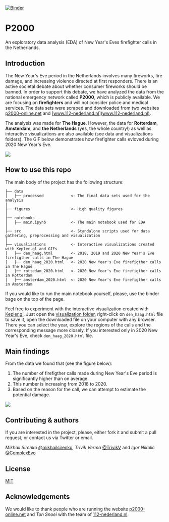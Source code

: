 [![Binder](https://mybinder.org/badge_logo.svg)](https://mybinder.org/v2/gh/mikhailsirenko/P2000/master?filepath=notebooks%2Fmain.ipynb)

# P2000
An exploratory data analysis (EDA) of New Year's Eves firefighter calls in the Netherlands.

## Introduction
The New Year's Eve period in the Netherlands involves many fireworks, fire damage, and increasing violence directed at first responders. There is an active societal debate about whether consumer fireworks should be banned. In order to support this debate, we have analyzed the data from the national emergency network called __P2000__, which is publicly available. We are focusing on __firefighters__ and will not consider police and medical services. The data sets were scraped and downloaded from two websites [p2000-online.net](http://p2000-online.net/) and [www.112-nederland.nl](www.112-nederland.nl).

The analysis was made for __The Hague__. However, the data for __Rotterdam__, __Amsterdam__, and __the Netherlands__ (yes, the whole country!) as well as interactive visualizations are also available (see data and visualizations folders). The GIF below demonstrates how firefighter calls evloved during 2020 New Year's Eve.  

![](https://github.com/mikhailsirenko/P2000/blob/master/visualizations/den_haag_2020.gif)

## How to use this repo
The main body of the project has the following structure:
```
├── data
│   ├── processed            <- The final data sets used for the analysis
│
├── figures                  <- High quality figures 
│
├── notebooks                
│   ├── main.ipynb           <- The main notebook used for EDA
│
├── src                      <- Standalone scripts used for data gathering, preprocessing and visualization
│
├── visualizations           <- Interactive visualizations created with Kepler.gl and GIFs            
│   ├── den_haag.html        <- 2018, 2019 and 2020 New Year's Eve firefigther calls in The Hague
│   ├── den_haag_2020.html   <- 2020 New Year's Eve firefigther calls in The Hague
│   ├── rottedam_2020.html   <- 2020 New Year's Eve firefigther calls in Rotterdam  
│   ├── amsterdam_2020.html  <- 2020 New Year's Eve firefigther calls in Amsterdam
```

If you would like to run the main notebook yourself, please, use the binder bage on the top of the page.

Feel free to experiment with the interactive visualization created with [Kepler.gl](https://kepler.gl). Just open the [visualization folder](https://github.com/mikhailsirenko/P2000/tree/master/visualizations), right-click on `den_haag.html` file to save it, open the downloaded file on your computer with any browser. There you can select the year, explore the regions of the calls and the corresponding message more closely. If you interested only in 2020 New Year's Eve, check `den_haag_2020.html` file.

## Main findings
From the data we found that (see the figure below):
1. The number of firefigther calls made during New Year's Eve period is significantly higher than on average.
2. This number is increasing from 2018 to 2020.   
3. Based on the reason for the call, we can attempt to estimate the potential damage.

![](https://github.com/mikhailsirenko/P2000/blob/master/figures/fig5.png)

## Contributing & authors
If you are interested in the project, please, either fork it and submit a pull request, or contact us via Twitter or email.

_Mikhail Sirenko_ [@mikhailsirenko](https://twitter.com/mikhailsirenko), _Trivik Verma_ [@TrivikV](https://twitter.com/TrivikV) and _Igor Nikolic_ [@ComplexEvo](https://twitter.com/ComplexEvo)

## License
[MIT](https://opensource.org/licenses/MIT)

## Acknowledgements
We would like to thank people who are running the website [p2000-online.net](https://p2000-online.net) and _Ton Snoei_ with the team of [112-nederland.nl](https://112-nederland.nl).
